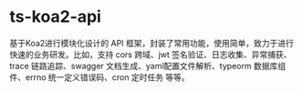 # ts-koa2-api
基于Koa2进行模块化设计的 API 框架，封装了常用功能，使用简单，致力于进行快速的业务研发。比如，支持 cors 跨域、jwt 签名验证、日志收集、异常捕获、trace 链路追踪、swagger 文档生成、yaml配置文件解析、typeorm 数据库组件、errno 统一定义错误码、cron 定时任务 等等。
